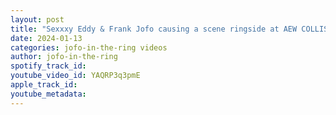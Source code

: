 ```yaml
---
layout: post
title: "Sexxxy Eddy & Frank Jofo causing a scene ringside at AEW COLLISION"
date: 2024-01-13
categories: jofo-in-the-ring videos
author: jofo-in-the-ring
spotify_track_id: 
youtube_video_id: YAQRP3q3pmE
apple_track_id: 
youtube_metadata: 
---
```

